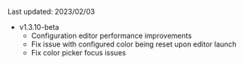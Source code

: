 Last updated: 2023/02/03

- v1.3.10-beta
  - Configuration editor performance improvements
  - Fix issue with configured color being reset upon editor launch
  - Fix color picker focus issues
